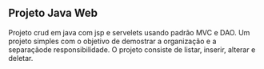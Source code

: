 ## Projeto Java Web

Projeto crud em java com jsp e servelets usando padrão MVC e DAO.
Um projeto simples com o objetivo de demostrar a organização e a separaçãode responsibilidade.
O projeto consiste de listar, inserir, alterar e deletar.
